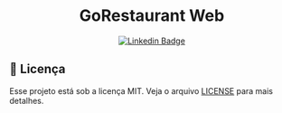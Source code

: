 <h1 align="center">GoRestaurant Web</h1>

<div align="center">

[![Linkedin Badge](https://img.shields.io/badge/-Guilherme%20Sandi-292929?style=flat-square&logo=Linkedin&logoColor=white&link=https://www.linkedin.com/in/guilhermesandi/)](https://www.linkedin.com/in/guilhermesandi/)

</div>

## :memo: Licença

Esse projeto está sob a licença MIT. Veja o arquivo [LICENSE](LICENSE) para mais detalhes.
